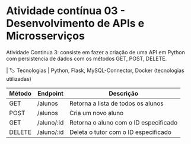 # Atividade contínua 03 - Desenvolvimento de APIs e Microsserviços


Atividade Continua 3: consiste em fazer a criação de uma API em Python com persistencia de dados com os métodos GET, POST, DELETE.

| :label: Tecnologias | Python, Flask, MySQL-Connector, Docker (tecnologias utilizadas)

| Método | Endpoint | Descrição |
| --- | --- | --- |
| GET | /alunos | Retorna a lista de todos os alunos |
| POST | /alunos | Cria um novo aluno |
| GET | /aluno/:id | Retorna o aluno com o ID especificado |
| DELETE | /aluno/:id | Deleta o tutor com o ID especificado |